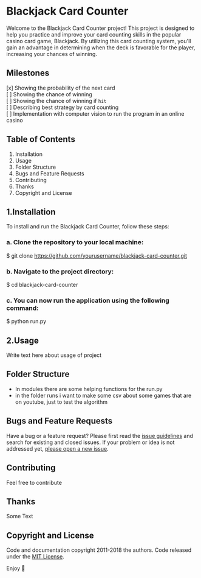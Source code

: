 # Blackjack Card Counter
Welcome to the Blackjack Card Counter project! 
This project is designed to help you practice and improve your card counting skills in the popular casino card game, Blackjack. 
By utilizing this card counting system, you'll gain an advantage in determining when the deck is favorable for the player, increasing your chances of winning.

## Milestones

[x] Showing the probability of the next card <br>
[ ] Showing the chance of winning <br>
[ ] Showing the chance of winning if `hit` <br>
[ ] Describing best strategy by card counting <br>
[ ] Implementation with computer vision to run the program in an online casino <br>

## Table of Contents

1. Installation
2. Usage
3. Folder Structure
4. Bugs and Feature Requests
5. Contributing
6. Thanks
7. Copyright and License

## 1.Installation
To install and run the Blackjack Card Counter, follow these steps:
### a. Clone the repository to your local machine:
$ git clone https://github.com/yourusername/blackjack-card-counter.git

### b. Navigate to the project directory:
$ cd blackjack-card-counter

### c. You can now run the application using the following command:
$ python run.py

## 2.Usage
Write text here about usage of project
## Folder Structure

- In modules there are some helping functions for the run.py
- in the folder runs i want to make some csv about some games that are on youtube, just to test the algorithm

## Bugs and Feature Requests

Have a bug or a feature request? Please first read the [issue guidelines](https://reponame/blob/master/CONTRIBUTING.md) and search for existing and closed issues. If your problem or idea is not addressed yet, [please open a new issue](https://reponame/issues/new).

## Contributing

Feel free to contribute


## Thanks

Some Text

## Copyright and License

Code and documentation copyright 2011-2018 the authors. Code released under the [MIT License](https://reponame/blob/master/LICENSE).

Enjoy :metal:
